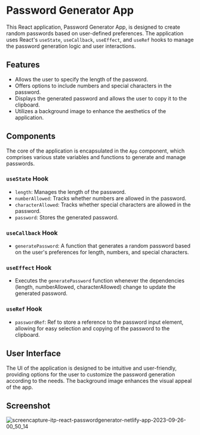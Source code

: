 # Password Generator App

This React application, Password Generator App, is designed to create random passwords based on user-defined preferences. The application uses React's `useState`, `useCallback`, `useEffect`, and `useRef` hooks to manage the password generation logic and user interactions.

## Features

- Allows the user to specify the length of the password.
- Offers options to include numbers and special characters in the password.
- Displays the generated password and allows the user to copy it to the clipboard.
- Utilizes a background image to enhance the aesthetics of the application.

## Components

The core of the application is encapsulated in the `App` component, which comprises various state variables and functions to generate and manage passwords.

### `useState` Hook

- `length`: Manages the length of the password.
- `numberAllowed`: Tracks whether numbers are allowed in the password.
- `characterAllowed`: Tracks whether special characters are allowed in the password.
- `password`: Stores the generated password.

### `useCallback` Hook

- `generatePassword`: A function that generates a random password based on the user's preferences for length, numbers, and special characters.

### `useEffect` Hook

- Executes the `generatePassword` function whenever the dependencies (length, numberAllowed, characterAllowed) change to update the generated password.

### `useRef` Hook

- `passwordRef`: Ref to store a reference to the password input element, allowing for easy selection and copying of the password to the clipboard.

## User Interface

The UI of the application is designed to be intuitive and user-friendly, providing options for the user to customize the password generation according to the needs. The background image enhances the visual appeal of the app.


## Screenshot

![screencapture-itp-react-passwordgenerator-netlify-app-2023-09-26-00_50_14](https://github.com/itpmanis/itp-react-passwordGenerator/assets/95114404/0e94502e-e6ad-40c3-8b96-6fafb8abf312)
